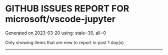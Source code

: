 
# GITHUB ISSUES REPORT FOR microsoft/vscode-jupyter


Generated on 2023-03-20 using: stale=30, all=0


Only showing items that are new to report in past 1 day(s)


---
